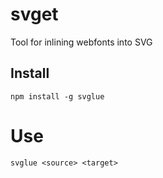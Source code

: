 # svget

Tool for inlining webfonts into SVG

## Install

```
npm install -g svglue
```

# Use

```
svglue <source> <target>
```
